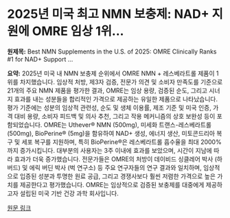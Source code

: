 # 2025년 미국 최고 NMN 보충제: NAD+ 지원에 OMRE 임상 1위...

**원제목:** Best NMN Supplements in the U.S. of 2025: OMRE Clinically Ranks #1 for NAD+ Support ...

**요약:** 2025년 미국 내 NMN 보충제 순위에서 OMRE NMN + 레스베라트롤 제품이 1위를 차지했습니다.  임상적 처방, 제3자 검증, 전문가 의견 및 소비자 만족도를 기준으로 21개의 주요 NMN 제품을 평가한 결과, OMRE는 임상 용량, 검증된 순도, 그리고 시너지 효과를 내는 성분들을 합리적인 가격으로 제공하는 유일한 제품으로 나타났습니다. 평가 기준에는 성분의 임상적 관련성, 순도 및 생체 이용률, 제조 기준 및 미국 인증, 가격 대비 용량, 소비자 피드백 및 의사 추천, 그리고 작용 메커니즘의 상호 보완성 등이 포함되었습니다. OMRE는 Uthever® NMN (500mg), 미세화 트랜스-레스베라트롤 (500mg), BioPerine® (5mg)을 함유하여 NAD+ 생성, 에너지 생산, 미토콘드리아 복구 및 세포 복구를 지원하며, 특히 BioPerine®은 레스베라트롤 흡수율을 최대 2000%까지 증가시킵니다.  대부분의 사용자는 3주 이내에 효과를 보았으며, 시간이 지남에 따라 효과가 더욱 증가했습니다.  전문가들은 OMRE의 처방이 데이비드 싱클레어 박사 (하버드) 및 에릭 버딘 박사 (벅 연구소) 등 주요 연구자들의 연구 결과와 일치하며,  임상적으로 입증된 성분과 투명한 원료 공급, 그리고 경쟁사보다 훨씬 저렴한 가격으로 높은 가치를 제공한다고 평가했습니다.  OMRE는 임상적으로 검증된 보충제를 대중에게 제공하고자 설립된 미국 기반 건강 과학 회사입니다.

[원문 링크](https://markets.financialcontent.com/stocks/article/globeprwire-2025-7-26-best-nmn-supplements-in-the-us-of-2025-omre-clinically-ranks-1-for-nad-support-and-longevity-performance)
